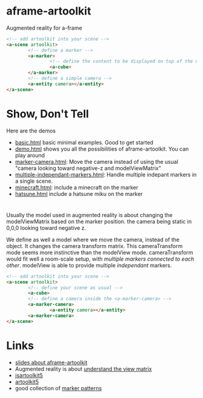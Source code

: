 # aframe-artoolkit
Augmented reality for a-frame

```html
<!-- add artoolkit into your scene -->
<a-scene artoolkit>
        <!-- define a marker -->
        <a-marker>
                <!-- define the content to be displayed on top of the marker -->
                <a-cube>
        </a-marker>
        <!-- define a simple camera -->
        <a-entity camera></a-entity>
</a-scene>
```

# Show, Don't Tell
Here are the demos

- [basic.html](https://jeromeetienne.github.io/aframe-artoolkit/examples/basic.html) 
basic minimal examples. Good to get started
- [demo.html](https://jeromeetienne.github.io/aframe-artoolkit/examples/demo.html) 
shows you all the possibilities of aframe-artoolkit. You can play around
- [marker-camera.html](https://jeromeetienne.github.io/aframe-artoolkit/examples/marker-camera.html):
Move the camera instead of using the usual "camera looking toward negative-z and modelViewMatrix"
- [multiple-independant-markers.html](https://jeromeetienne.github.io/aframe-artoolkit/examples/multiple-independant-markers.html):
Handle multiple indepant markers in a single scene.
- [minecraft.html](https://jeromeetienne.github.io/aframe-artoolkit/examples/minecraft.html): 
include a minecraft on the marker
- [hatsune.html](https://jeromeetienne.github.io/aframe-artoolkit/examples/hatsune.html) 
include a hatsune miku on the marker


# <a-marker-camera>
Usually the model used in augmented reality is about changing the modelViewMatrix 
based on the marker position. the camera being static in 0,0,0 looking toward negative z.

We define as well a model where we move the camera, instead of the object.
It changes the camera transform matrix.
This cameraTransform mode seems more instinctive than the modelView mode.
cameraTransform would fit well a room-scale setup, with *multiple markers connected to each other*.
modelView is able to provide multiple *independant* markers.

```html
<!-- add artoolkit into your scene -->
<a-scene artoolkit>
        <!-- define your scene as usual -->
        <a-cube>
        <!-- define a camera inside the <a-marker-camera> -->
        <a-marker-camera>
                <a-entity camera></a-entity>
        <a-marker-camera>
</a-scene>
```

# Links

- [slides about aframe-artoolkit](http://jeromeetienne.github.io/slides/artoolkit-aframe/)
- Augmented reality is about [understand the view matrix](http://www.3dgep.com/understanding-the-view-matrix/)
- [jsartoolkit5](https://github.com/artoolkit/jsartoolkit5)
- [artoolkit5](https://github.com/artoolkit/artoolkit5/)
- good collection of [marker patterns](https://github.com/artoolkit/artoolkit5/tree/master/doc/patterns)
